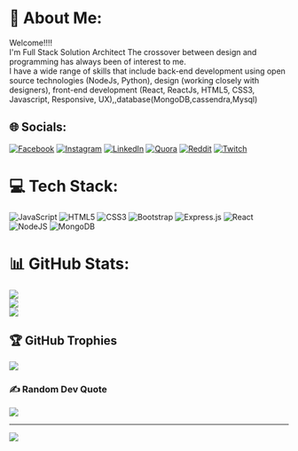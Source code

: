 # 💫 About Me:
Welcome!!!!<br>I'm Full Stack Solution Architect The crossover between design and programming has always been of interest to me.<br>I have a wide range of skills that include back-end development using open source technologies (NodeJs, Python), design (working closely with designers), front-end development (React, ReactJs, HTML5, CSS3, Javascript, Responsive, UX),,database(MongoDB,cassendra,Mysql)


## 🌐 Socials:
[![Facebook](https://img.shields.io/badge/Facebook-%231877F2.svg?logo=Facebook&logoColor=white)](https://facebook.com/wildwarish) [![Instagram](https://img.shields.io/badge/Instagram-%23E4405F.svg?logo=Instagram&logoColor=white)](https://instagram.com/warination) [![LinkedIn](https://img.shields.io/badge/LinkedIn-%230077B5.svg?logo=linkedin&logoColor=white)](https://linkedin.com/in/warish-raaz) [![Quora](https://img.shields.io/badge/Quora-%23B92B27.svg?logo=Quora&logoColor=white)](https://quora.com/profile/samwarish) [![Reddit](https://img.shields.io/badge/Reddit-%23FF4500.svg?logo=Reddit&logoColor=white)](https://reddit.com/user/warination) [![Twitch](https://img.shields.io/badge/Twitch-%239146FF.svg?logo=Twitch&logoColor=white)](https://twitch.tv/warination) 

# 💻 Tech Stack:
![JavaScript](https://img.shields.io/badge/javascript-%23323330.svg?style=for-the-badge&logo=javascript&logoColor=%23F7DF1E) ![HTML5](https://img.shields.io/badge/html5-%23E34F26.svg?style=for-the-badge&logo=html5&logoColor=white) ![CSS3](https://img.shields.io/badge/css3-%231572B6.svg?style=for-the-badge&logo=css3&logoColor=white) ![Bootstrap](https://img.shields.io/badge/bootstrap-%23563D7C.svg?style=for-the-badge&logo=bootstrap&logoColor=white) ![Express.js](https://img.shields.io/badge/express.js-%23404d59.svg?style=for-the-badge&logo=express&logoColor=%2361DAFB) ![React](https://img.shields.io/badge/react-%2320232a.svg?style=for-the-badge&logo=react&logoColor=%2361DAFB) ![NodeJS](https://img.shields.io/badge/node.js-6DA55F?style=for-the-badge&logo=node.js&logoColor=white) ![MongoDB](https://img.shields.io/badge/MongoDB-%234ea94b.svg?style=for-the-badge&logo=mongodb&logoColor=white)
# 📊 GitHub Stats:
![](https://github-readme-stats.vercel.app/api?username=warination&theme=highcontrast&hide_border=false&include_all_commits=false&count_private=false)<br/>
![](https://github-readme-streak-stats.herokuapp.com/?user=warination&theme=highcontrast&hide_border=false)<br/>
![](https://github-readme-stats.vercel.app/api/top-langs/?username=warination&theme=highcontrast&hide_border=false&include_all_commits=false&count_private=false&layout=compact)

## 🏆 GitHub Trophies
![](https://github-profile-trophy.vercel.app/?username=warination&theme=juicyfresh&no-frame=false&no-bg=true&margin-w=4)

### ✍️ Random Dev Quote
![](https://quotes-github-readme.vercel.app/api?type=horizontal&theme=tokyonight)

---
[![](https://visitcount.itsvg.in/api?id=warination&icon=0&color=3)](https://visitcount.itsvg.in)

<!-- Proudly created with GPRM ( https://gprm.itsvg.in ) -->
